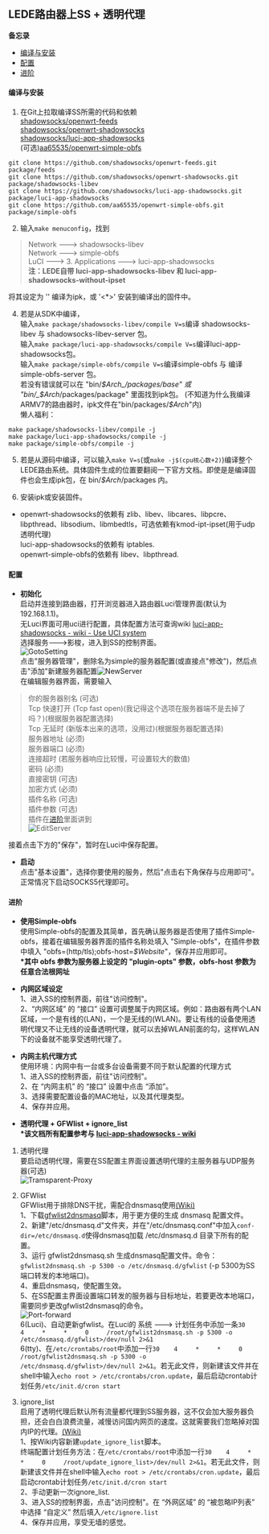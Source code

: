 ## LEDE路由器上SS + 透明代理 <!-- omit in toc -->
**备忘录**  

- [编译与安装](#编译与安装)
- [配置](#配置)
- [进阶](#进阶)

#### 编译与安装  
1. 在Git上拉取编译SS所需的代码和依赖  
<a href="https://github.com/shadowsocks/openwrt-feeds" target="_blank">shadowsocks/openwrt-feeds</a>  
<a href="https://github.com/shadowsocks/openwrt-shadowsocks" target="_blank">shadowsocks/openwrt-shadowsocks</a>  
<a href="https://github.com/shadowsocks/luci-app-shadowsocks" target="_blank">shadowsocks/luci-app-shadowsocks</a>  
(可选)<a href="https://github.com/aa65535/openwrt-simple-obfs" target="_blank">aa65535/openwrt-simple-obfs</a>  
``` shell
git clone https://github.com/shadowsocks/openwrt-feeds.git package/feeds
git clone https://github.com/shadowsocks/openwrt-shadowsocks.git package/shadowsocks-libev
git clone https://github.com/shadowsocks/luci-app-shadowsocks.git package/luci-app-shadowsocks
git clone https://github.com/aa65535/openwrt-simple-obfs.git package/simple-obfs
```
2. 输入`make menuconfig`，找到  
>Network ---> shadowsocks-libev  
Network ---> simple-obfs  
LuCI ---> 3. Applications ---> luci-app-shadowsocks  
**注：LEDE自带 luci-app-shadowsocks-libev 和 luci-app-shadowsocks-without-ipset**

将其设定为 '<m>' 编译为ipk，或 '<\*>' 安装到编译出的固件中。

4. 若是从SDK中编译，  
输入`make package/shadowsocks-libev/compile V=s`编译 shadowsocks-libev 与 shadowsocks-libev-server 包。  
输入`make package/luci-app-shadowsocks/compile V=s`编译luci-app-shadowsocks包。  
输入`make package/simple-obfs/compile V=s`编译simple-obfs 与 编译simple-obfs-server 包。  
若没有错误就可以在 "bin/_$Arch_/packages/base" 或 "bin/_$Arch_/packages/package" 里面找到ipk包。
(不知道为什么我编译ARMV7的路由器时，ipk文件在"bin/packages/_$Arch_"内)  
懒人福利：
```
make package/shadowsocks-libev/compile -j
make package/luci-app-shadowsocks/compile -j
make package/simple-obfs/compile -j
```

5. 若是从源码中编译，可以输入`make V=s`(或`make -j$(cpu核心数+2)`)编译整个LEDE路由系统。具体固件生成的位置要翻阅一下官方文档。即使是是编译固件也会生成ipk包，在 bin/_$Arch_/packages 内。  

6. 安装ipk或安装固件。  

+ openwrt-shadowsocks的依赖有 zlib、libev、libcares、libpcre、libpthread、libsodium、libmbedtls，可选依赖有kmod-ipt-ipset(用于udp透明代理)  
luci-app-shadowsocks的依赖有 iptables.  
openwrt-simple-obfs的依赖有 libev、libpthread.  

#### 配置
+ **初始化**  
启动并连接到路由器，打开浏览器进入路由器Luci管理界面(默认为192.168.1.1)。  
无Luci界面可用uci进行配置，具体配置方法可查询wiki <a href="https://github.com/shadowsocks/luci-app-shadowsocks/wiki/Use-UCI-system" target="_blank">luci-app-shadowsocks - wiki - Use UCI system</a>  
选择服务--->影梭，进入到SS的控制界面。  
![GotoSetting](../../assets/lede/Common_options/SS-GotoSetting.png)  
点击"服务器管理"，删除名为simple的服务器配置(或直接点"修改")，然后点击"添加"新建服务器配置![NewServer](../../assets/lede/Common_options/SS-NewServer.png)  
在编辑服务器界面，需要输入  
> 你的服务器别名 (可选)  
> Tcp 快速打开 (Tcp fast open)(我记得这个选项在服务器端不是去掉了吗？)(根据服务器配置选择)  
> Tcp 无延时 (新版本出来的选项，没用过)(根据服务器配置选择)  
> 服务器地址 (必须)  
> 服务器端口 (必须)  
> 连接超时 (若服务器响应比较慢，可设置较大的数值)  
> 密码 (必须)  
> 直接密钥 (可选)  
> 加密方式 (必须)  
> 插件名称 (可选)  
> 插件参数 (可选)  
> 插件在[进阶](#进阶)里面讲到  
> ![EditServer](../../assets/lede/Common_options/SS-EditServer.png)  

接着点击下方的"保存"，暂时在Luci中保存配置。  

+ **启动**  
点击"基本设置"，选择你要使用的服务，然后"点击右下角保存与应用即可"。正常情况下启动SOCKS5代理即可。

#### 进阶
+ **使用Simple-obfs**  
使用Simple-obfs的配置及其简单，首先确认服务器是否使用了插件Simple-obfs，接着在编辑服务器界面的插件名称处填入 "Simple-obfs"，在插件参数中填入 "obfs=(http/tls);obfs-host=_$Website_"，保存并应用即可。  
**\*其中 obfs 参数为服务器上设定的 "plugin-opts" 参数，obfs-host 参数为任意合法根网址**  

+ **内网区域设定**  
1、进入SS的控制界面，前往"访问控制"。  
2、“内网区域” 的 “接口” 设置可调整属于内网区域。例如：路由器有两个LAN区域，一个是有线的(LAN)，一个是无线的(WLAN)。要让有线的设备使用透明代理又不让无线的设备透明代理，就可以去掉WLAN前面的勾，这样WLAN下的设备就不能享受透明代理了。  

+ **内网主机代理方式**  
使用环境：内网中有一台或多台设备需要不同于默认配置的代理方式  
1、进入SS的控制界面，前往"访问控制"。  
2、在 “内网主机” 的 “接口” 设置中点击 “添加”。  
3、选择需要配置设备的MAC地址，以及其代理类型。  
4、保存并应用。  

+ **透明代理 + GFWlist + ignore\_list**  
**\*该文档所有配置参考与 <a href="https://github.com/shadowsocks/luci-app-shadowsocks/wiki" target="_blank">luci-app-shadowsocks - wiki</a>**
1. 透明代理  
要启动透明代理，需要在SS配置主界面设置透明代理的主服务器与UDP服务器(可选)  
![Tramsparent-Proxy](../../assets/lede/Common_options/SS-Tramsparent-Proxy.png)

2. GFWlist  
GFWlist用于排除DNS干扰，需配合dnsmasq使用<a href="https://github.com/shadowsocks/luci-app-shadowsocks/wiki/GfwList-Support" target="_blank">(Wiki)</a>  
1、下载<a href="https://github.com/cokebar/gfwlist2dnsmasq" target="_blank">gfwlist2dnsmasq</a>脚本，用于更方便的生成 dnsmasq 配置文件。  
2、新建"/etc/dnsmasq.d"文件夹，并在"/etc/dnsmasq.conf"中加入`conf-dir=/etc/dnsmasq.d`使得dnsmasq加载 /etc/dnsmasq.d 目录下所有的配置。  
3、运行 gfwlist2dnsmasq.sh 生成dnsmasq配置文件。命令：`gfwlist2dnsmasq.sh -p 5300 -o /etc/dnsmasq.d/gfwlist` (-p 5300为SS端口转发的本地端口)。  
4、重启dnsmasq，使配置生效。  
5、在SS配置主界面设置端口转发的服务器与目标地址，若要更改本地端口，需要同步更改gfwlist2dnsmasq的命令。  
![Port-forward](../../assets/lede/Common_options/SS-Port-forward.png)  
6(Luci)、自动更新gfwlist。在Luci的 系统 ---> 计划任务中添加一条`30    4     *     *     0     /root/gfwlist2dnsmasq.sh -p 5300 -o /etc/dnsmasq.d/gfwlist>/dev/null 2>&1`  
6(tty)、在`/etc/crontabs/root`中添加一行`30    4     *     *     0     /root/gfwlist2dnsmasq.sh -p 5300 -o /etc/dnsmasq.d/gfwlist>/dev/null 2>&1`。若无此文件，则新建该文件并在shell中输入`echo root > /etc/crontabs/cron.update`，最后启动crontab计划任务`/etc/init.d/cron start`  

3. ignore\_list  
启用了透明代理后默认所有流量都代理到SS服务器，这不仅会加大服务器负担，还会白白浪费流量，减慢访问国内网页的速度。这就需要我们忽略掉对国内IP的代理。<a href="https://github.com/shadowsocks/luci-app-shadowsocks/wiki/use-crontab-to-update-the-ignore.list" target="_blank">(Wiki)</a>  
1、按Wiki内容新建`update_ignore_list`脚本。  
终端配置计划任务方法：在`/etc/crontabs/root`中添加一行`30    4     *     *     0     /root/update_ignore_list>/dev/null 2>&1`。若无此文件，则新建该文件并在shell中输入`echo root > /etc/crontabs/cron.update`，最后启动crontab计划任务`/etc/init.d/cron start`  
2、手动更新一次ignore_list.  
3、进入SS的控制界面，点击"访问控制"。在 “外网区域” 的 “被忽略IP列表” 中选择 “自定义” 然后填入`/etc/ignore.list`  
4、保存并应用，享受无墙的感觉。
